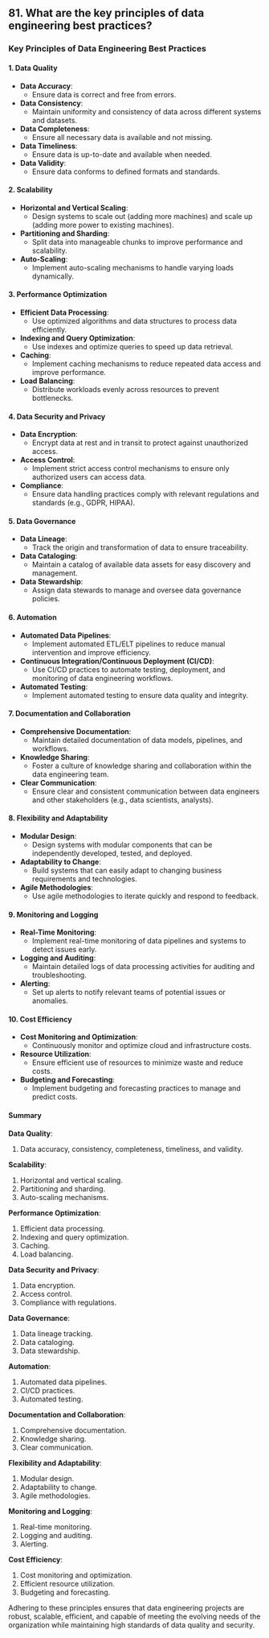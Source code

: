 ## 81. What are the key principles of data engineering best practices?


### Key Principles of Data Engineering Best Practices

#### 1. Data Quality

   - **Data Accuracy**:
     - Ensure data is correct and free from errors.
   - **Data Consistency**:
     - Maintain uniformity and consistency of data across different systems and datasets.
   - **Data Completeness**:
     - Ensure all necessary data is available and not missing.
   - **Data Timeliness**:
     - Ensure data is up-to-date and available when needed.
   - **Data Validity**:
     - Ensure data conforms to defined formats and standards.

#### 2. Scalability

   - **Horizontal and Vertical Scaling**:
     - Design systems to scale out (adding more machines) and scale up (adding more power to existing machines).
   - **Partitioning and Sharding**:
     - Split data into manageable chunks to improve performance and scalability.
   - **Auto-Scaling**:
     - Implement auto-scaling mechanisms to handle varying loads dynamically.

#### 3. Performance Optimization

   - **Efficient Data Processing**:
     - Use optimized algorithms and data structures to process data efficiently.
   - **Indexing and Query Optimization**:
     - Use indexes and optimize queries to speed up data retrieval.
   - **Caching**:
     - Implement caching mechanisms to reduce repeated data access and improve performance.
   - **Load Balancing**:
     - Distribute workloads evenly across resources to prevent bottlenecks.

#### 4. Data Security and Privacy

   - **Data Encryption**:
     - Encrypt data at rest and in transit to protect against unauthorized access.
   - **Access Control**:
     - Implement strict access control mechanisms to ensure only authorized users can access data.
   - **Compliance**:
     - Ensure data handling practices comply with relevant regulations and standards (e.g., GDPR, HIPAA).

#### 5. Data Governance

   - **Data Lineage**:
     - Track the origin and transformation of data to ensure traceability.
   - **Data Cataloging**:
     - Maintain a catalog of available data assets for easy discovery and management.
   - **Data Stewardship**:
     - Assign data stewards to manage and oversee data governance policies.

#### 6. Automation

   - **Automated Data Pipelines**:
     - Implement automated ETL/ELT pipelines to reduce manual intervention and improve efficiency.
   - **Continuous Integration/Continuous Deployment (CI/CD)**:
     - Use CI/CD practices to automate testing, deployment, and monitoring of data engineering workflows.
   - **Automated Testing**:
     - Implement automated testing to ensure data quality and integrity.

#### 7. Documentation and Collaboration

   - **Comprehensive Documentation**:
     - Maintain detailed documentation of data models, pipelines, and workflows.
   - **Knowledge Sharing**:
     - Foster a culture of knowledge sharing and collaboration within the data engineering team.
   - **Clear Communication**:
     - Ensure clear and consistent communication between data engineers and other stakeholders (e.g., data scientists, analysts).

#### 8. Flexibility and Adaptability

   - **Modular Design**:
     - Design systems with modular components that can be independently developed, tested, and deployed.
   - **Adaptability to Change**:
     - Build systems that can easily adapt to changing business requirements and technologies.
   - **Agile Methodologies**:
     - Use agile methodologies to iterate quickly and respond to feedback.

#### 9. Monitoring and Logging

   - **Real-Time Monitoring**:
     - Implement real-time monitoring of data pipelines and systems to detect issues early.
   - **Logging and Auditing**:
     - Maintain detailed logs of data processing activities for auditing and troubleshooting.
   - **Alerting**:
     - Set up alerts to notify relevant teams of potential issues or anomalies.

#### 10. Cost Efficiency

   - **Cost Monitoring and Optimization**:
     - Continuously monitor and optimize cloud and infrastructure costs.
   - **Resource Utilization**:
     - Ensure efficient use of resources to minimize waste and reduce costs.
   - **Budgeting and Forecasting**:
     - Implement budgeting and forecasting practices to manage and predict costs.

#### Summary

**Data Quality**:
1. Data accuracy, consistency, completeness, timeliness, and validity.

**Scalability**:
1. Horizontal and vertical scaling.
2. Partitioning and sharding.
3. Auto-scaling mechanisms.

**Performance Optimization**:
1. Efficient data processing.
2. Indexing and query optimization.
3. Caching.
4. Load balancing.

**Data Security and Privacy**:
1. Data encryption.
2. Access control.
3. Compliance with regulations.

**Data Governance**:
1. Data lineage tracking.
2. Data cataloging.
3. Data stewardship.

**Automation**:
1. Automated data pipelines.
2. CI/CD practices.
3. Automated testing.

**Documentation and Collaboration**:
1. Comprehensive documentation.
2. Knowledge sharing.
3. Clear communication.

**Flexibility and Adaptability**:
1. Modular design.
2. Adaptability to change.
3. Agile methodologies.

**Monitoring and Logging**:
1. Real-time monitoring.
2. Logging and auditing.
3. Alerting.

**Cost Efficiency**:
1. Cost monitoring and optimization.
2. Efficient resource utilization.
3. Budgeting and forecasting.

Adhering to these principles ensures that data engineering projects are robust, scalable, efficient, and capable of meeting the evolving needs of the organization while maintaining high standards of data quality and security.